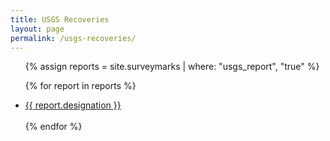 ```yaml
---
title: USGS Recoveries
layout: page
permalink: /usgs-recoveries/
---
```


<ul>
  {% assign reports = site.surveymarks | where: "usgs_report", "true" %}
 
  {% for report in reports %}
      <li><a href="{{ report.url }}">{{ report.designation }}</a></li>    
  {% endfor %}
</ul>